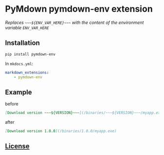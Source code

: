 # PyMdown pymdown-env extension

*Replaces `~~~${ENV_VAR_HERE}~~~` with the content of the environment variable `ENV_VAR_HERE`*

## Installation
``` sh
pip install pymdown-env
```

In `mkdocs.yml`:

``` yml
markdown_extensions:
    - pymdown-env
```

## Example
before
``` md
[Download version ~~~${VERSION}~~~](/binaries/~~~${VERSION}~~~/myapp.exe)
```

after
``` md
[Download version 1.0.0](/binaries/1.0.0/myapp.exe)
```

## [License](LICENSE.md)